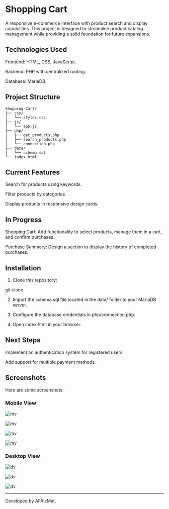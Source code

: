# Shopping Cart

A responsive e-commerce interface with product search and display capabilities. This project is designed to streamline product catalog management while providing a solid foundation for future expansions.

## Technologies Used

Frontend: HTML, CSS, JavaScript.

Backend: PHP with centralized routing.

Database: MariaDB.

## Project Structure
```
Shopping-Cart/
├── css/
│   └── styles.css
├── js/
│   └── app.js
├── php/
│   ├── get_products.php
│   ├── search_products.php
│   └── connection.php
├── data/
│   └── schema.sql
└── index.html
```
## Current Features

Search for products using keywords.

Filter products by categories.

Display products in responsive design cards.

## In Progress

Shopping Cart: Add functionality to select products, manage them in a cart, and confirm purchases.

Purchase Summary: Design a section to display the history of completed purchases.

## Installation

1. Clone this repository:

git clone <repository URL>

2. Import the schema.sql file located in the data/ folder to your MariaDB server.

3. Configure the database credentials in php/connection.php.

4. Open index.html in your browser.

## Next Steps

Implement an authentication system for registered users.

Add support for multiple payment methods.

## Screenshots 

Here are some screenshots:

### Mobile View
   
![mv](/ss/mv1.png)

![mv](/ss/mv2.png)

![mv](/ss/mv3.png)

![mv](/ss/mv4.png)


### Desktop View

![dv](/ss/dv1.png)

![dv](/ss/dv2.png)

![dv](/ss/dv4.png)

---

Developed by AFAlzMat.

